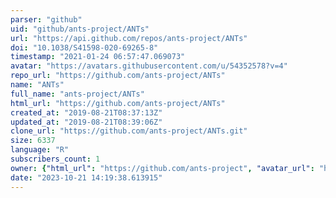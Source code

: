 ```yaml
---
parser: "github"
uid: "github/ants-project/ANTs"
url: "https://api.github.com/repos/ants-project/ANTs"
doi: "10.1038/S41598-020-69265-8"
timestamp: "2021-01-24 06:57:47.069073"
avatar: "https://avatars.githubusercontent.com/u/54352578?v=4"
repo_url: "https://github.com/ants-project/ANTs"
name: "ANTs"
full_name: "ants-project/ANTs"
html_url: "https://github.com/ants-project/ANTs"
created_at: "2019-08-21T08:37:13Z"
updated_at: "2019-08-21T08:39:06Z"
clone_url: "https://github.com/ants-project/ANTs.git"
size: 6337
language: "R"
subscribers_count: 1
owner: {"html_url": "https://github.com/ants-project", "avatar_url": "https://avatars.githubusercontent.com/u/54352578?v=4", "login": "ants-project", "type": "Organization"}
date: "2023-10-21 14:19:38.613915"
---
```

